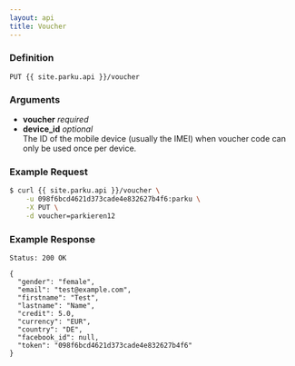 ```yaml
---
layout: api
title: Voucher
---
```


### Definition

```nginx
PUT {{ site.parku.api }}/voucher
```

### Arguments

* __voucher__ _required_<br/>
* __device_id__ _optional_<br/>
  The ID of the mobile device (usually the IMEI) when voucher code can only be used once per device.

### Example Request

```sh
$ curl {{ site.parku.api }}/voucher \
    -u 098f6bcd4621d373cade4e832627b4f6:parku \
    -X PUT \
    -d voucher=parkieren12
```

### Example Response

```nginx
Status: 200 OK
```

```
{
  "gender": "female",
  "email": "test@example.com",
  "firstname": "Test",
  "lastname": "Name",
  "credit": 5.0,
  "currency": "EUR",
  "country": "DE",
  "facebook_id": null,
  "token": "098f6bcd4621d373cade4e832627b4f6"
}
```

